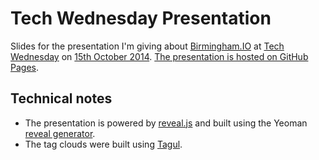 # Tech Wednesday Presentation

Slides for the presentation I'm giving about [Birmingham.IO](http://birmingham.io/) at [Tech Wednesday](http://www.meetup.com/tech-wednesday/) on [15th October 2014](http://www.meetup.com/tech-wednesday/events/202145062/). [The presentation is hosted on GitHub Pages](http://birminghamio.github.io/tech-wednesday-presentation/).

## Technical notes
- The presentation is powered by [reveal.js](https://github.com/hakimel/reveal.js) and built using the Yeoman [reveal generator](https://github.com/slara/generator-reveal).
- The tag clouds were built using [Tagul](https://tagul.com/).